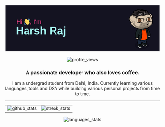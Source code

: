 <p align="center"> <img src="Assets/header.png" alt="header.png" /> </p>

<p align="center"> <img src="https://komarev.com/ghpvc/?username=harshraj2717&color=fa418b&style=for-the-badge" alt="profile_views" /> </p>

<h3 align="center">A passionate developer who also loves coffee.</h3>

<p align="center"></em>I am a undergrad student from Delhi, India. Currently learning various languages, tools and DSA while building various personal projects from time to time.</p>

---

<table>
    <tr>
        <td> <img src="https://github-readme-stats.vercel.app/api?username=harshraj2717&theme=radical&show_icons=true" alt="github_stats"> </td>
        <td> <img src="https://github-readme-streak-stats.herokuapp.com/?user=harshraj2717&theme=radical" alt="streak_stats"> </td>
    </tr>
</table>
       <p align="center"> <img src="https://github-readme-stats.vercel.app/api/top-langs/?username=harshraj2717&layout=compact&theme=radical" alt="languages_stats"> <p>
